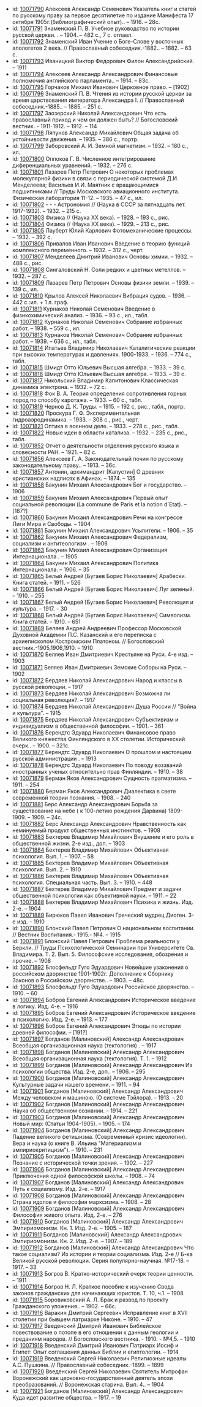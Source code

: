 <ul>
<li>id: <a href="http://books.e-heritage.ru/book/10071790">10071790</a>	Алексеев Александр Семенович Указатель книг и статей по русскому праву за первое десятилетие по издание Манифеста 17 октября 1905г.(библиографический опыт).. – 1916. – 28с.</li>
<li>id: <a href="http://books.e-heritage.ru/book/10071791">10071791</a>	Знаменский П. В. Учебное руководство по истории русской церкви. . – 1904. – 482 с., 7 с. оглавл.</li>
<li>id: <a href="http://books.e-heritage.ru/book/10071792">10071792</a>	Знаменский Иван Учение о Боге-Слове у восточных апологетов 2 века. // Православный собеседник.-1882.. – 1882. – 63 с.</li>
<li>id: <a href="http://books.e-heritage.ru/book/10071793">10071793</a>	Иваницкий Виктор Федорович Филон Александрийский. – 1911</li>
<li>id: <a href="http://books.e-heritage.ru/book/10071794">10071794</a>	Алексеев Александр Александрович Финансовые полномочия английского парламента.. – 1914. – 83с.</li>
<li>id: <a href="http://books.e-heritage.ru/book/10071795">10071795</a>	Горчаков Михаил Иванович Церковное право. – [1902]</li>
<li>id: <a href="http://books.e-heritage.ru/book/10071796">10071796</a>	Знаменский П. В. Чтения из истории русской церкви за время царствования императора Александра I. // Православный собеседник.-1885.. – 1885. – 251 с.</li>
<li>id: <a href="http://books.e-heritage.ru/book/10071797">10071797</a>	Заозерский Николай Александрович Что есть православный приход и чем он должен быть? // Богословский вестник. - 1911-1912. – 1912. – 114</li>
<li>id: <a href="http://books.e-heritage.ru/book/10071798">10071798</a>	Ляпунов Александр Михайлович Общая задача об устойчивости движения. – 1935. – 386 с., портр.</li>
<li>id: <a href="http://books.e-heritage.ru/book/10071799">10071799</a>	Заборовский А. И. Земной магнетизм. – 1932. – 180 с., ил.</li>
<li>id: <a href="http://books.e-heritage.ru/book/10071800">10071800</a>	Оппоков Г. В. Численное интегрирование диференциальных уравнений. – 1932. – 276 с.</li>
<li>id: <a href="http://books.e-heritage.ru/book/10071801">10071801</a>	Лазарев Петр Петрович О некоторых проблемах молекулярной физики в связи с периодической системой Д.И. Менделеева; Васильев И.И. Маятник с вращающимися подшипниками // Труды Московского авиационного института. Физическая лаборатория 11-12. – 1935. – 47 с., ил.</li>
<li>id: <a href="http://books.e-heritage.ru/book/10071802">10071802</a>	- - - Астрономия // (Наука в СССР за пятнадцать лет. 1917-1932). – 1932. – 215 с.</li>
<li>id: <a href="http://books.e-heritage.ru/book/10071803">10071803</a>	Физика // (Наука XX века). – 1928. – 193 с., рис.</li>
<li>id: <a href="http://books.e-heritage.ru/book/10071804">10071804</a>	Физика // (Наука XX века). – 1929. – 213 c., рис.</li>
<li>id: <a href="http://books.e-heritage.ru/book/10071805">10071805</a>	Лауберт Юлий Карлович Фотомеханические процессы. – 1932. – 392 с.</li>
<li>id: <a href="http://books.e-heritage.ru/book/10071806">10071806</a>	Привалов Иван Иванович Введение в теорию функций комплексного переменного. – 1932. – 312 с., черт.</li>
<li>id: <a href="http://books.e-heritage.ru/book/10071807">10071807</a>	Менделеев Дмитрий Иванович Основы химии. – 1932. – 488 с., рис.</li>
<li>id: <a href="http://books.e-heritage.ru/book/10071808">10071808</a>	Сингаловский Н. Соли редких и цветных метеллов. – 1932. – 287 с.</li>
<li>id: <a href="http://books.e-heritage.ru/book/10071809">10071809</a>	Лазарев Петр Петрович Основы физики земли. – 1939. – 139 с., ил.</li>
<li>id: <a href="http://books.e-heritage.ru/book/10071810">10071810</a>	Крылов Алексей Николаевич Вибрация судов. – 1936. – 442 c.:ил. + 1 л. граф.</li>
<li>id: <a href="http://books.e-heritage.ru/book/10071811">10071811</a>	Курнаков Николай Семенович Введение в физикохимический анализ. – 1936. – 93 с., ил., табл.</li>
<li>id: <a href="http://books.e-heritage.ru/book/10071812">10071812</a>	Курнаков Николай Семенович Собрание избранных работ. – 1938. – 559 с., ил.</li>
<li>id: <a href="http://books.e-heritage.ru/book/10071813">10071813</a>	Курнаков Николай Семенович Собрание избранных работ. – 1939. – 636 с., ил., табл.</li>
<li>id: <a href="http://books.e-heritage.ru/book/10071814">10071814</a>	Ипатьев Владимир Николаевич Каталитические реакции при высоких температурах и давлениях. 1900-1933. – 1936. – 774 с., табл.</li>
<li>id: <a href="http://books.e-heritage.ru/book/10071815">10071815</a>	Шмидт Отто Юльевич Высшая алгебра. – 1933. – 39 с.</li>
<li>id: <a href="http://books.e-heritage.ru/book/10071816">10071816</a>	Шмидт Отто Юльевич Высшая алгебра. – 1933. – 39 с.</li>
<li>id: <a href="http://books.e-heritage.ru/book/10071817">10071817</a>	Никольский Владимир Капитонович Классическая динамика электрона. – 1932. – 72 с.</li>
<li>id: <a href="http://books.e-heritage.ru/book/10071818">10071818</a>	Фок В. А. Теория определения сопротивления горных пород по способу каротажа. – 1933. – 60 с., табл.</li>
<li>id: <a href="http://books.e-heritage.ru/book/10071819">10071819</a>	Чернов Д. К. Труды. – 1915. – 192 с, рис., табл., портр.</li>
<li>id: <a href="http://books.e-heritage.ru/book/10071820">10071820</a>	Проскура Г. Ф. Экспериментальная гидроаэродинамика. – 1933. – 308 с., рис., черт.</li>
<li>id: <a href="http://books.e-heritage.ru/book/10071821">10071821</a>	Оптика в военном деле. – 1933. – 278 с., рис., табл.</li>
<li>id: <a href="http://books.e-heritage.ru/book/10071822">10071822</a>	Новые идеи в области катализа. – 1932. – 235 с., рис., табл.</li>
<li>id: <a href="http://books.e-heritage.ru/book/10071852">10071852</a>	Отчет о деятельности отделения русского языка и словесности РАН. – 1921. – 82 с.</li>
<li>id: <a href="http://books.e-heritage.ru/book/10071856">10071856</a>	Алексеев Г. А. Законодательный почин по русскому законодательному праву.. – 1913. – 36с.</li>
<li>id: <a href="http://books.e-heritage.ru/book/10071857">10071857</a>	Антонин, архимандрит [Капустин] О древних христианских надписях в Афинах. – 1874. – 135</li>
<li>id: <a href="http://books.e-heritage.ru/book/10071858">10071858</a>	Бакунин Михаил Александрович Бог и государство. – 1906</li>
<li>id: <a href="http://books.e-heritage.ru/book/10071859">10071859</a>	Бакунин Михаил Александрович Первый опыт социальной революции (La commune de Paris et la notion d`Etat). – [187?]</li>
<li>id: <a href="http://books.e-heritage.ru/book/10071860">10071860</a>	Бакунин Михаил Александрович Речи на конгрессе Лиги Мира и Свободы. – 1904</li>
<li>id: <a href="http://books.e-heritage.ru/book/10071861">10071861</a>	Бакунин Михаил Александрович Усыпители. – 1906. – 35</li>
<li>id: <a href="http://books.e-heritage.ru/book/10071862">10071862</a>	Бакунин Михаил Александрович Федерализм, социализм и антитеологизм . – 1906</li>
<li>id: <a href="http://books.e-heritage.ru/book/10071863">10071863</a>	Бакунин Михаил Александрович Организация Интернационала . – 1905</li>
<li>id: <a href="http://books.e-heritage.ru/book/10071864">10071864</a>	Бакунин Михаил Александрович Политика Интернационала. – 1906. – 35</li>
<li>id: <a href="http://books.e-heritage.ru/book/10071865">10071865</a>	Белый Андрей [Бугаев Борис Николаевич] Арабески. Книга статей. – 1911. – 526</li>
<li>id: <a href="http://books.e-heritage.ru/book/10071866">10071866</a>	Белый Андрей [Бугаев Борис Николаевич] Луг зеленый. – 1910. – 255</li>
<li>id: <a href="http://books.e-heritage.ru/book/10071867">10071867</a>	Белый Андрей [Бугаев Борис Николаевич] Революция и культура. – 1917. – 30</li>
<li>id: <a href="http://books.e-heritage.ru/book/10071868">10071868</a>	Белый Андрей [Бугаев Борис Николаевич] Символизм. Книга статей. – 1910. – 651</li>
<li>id: <a href="http://books.e-heritage.ru/book/10071869">10071869</a>	Беляев Андрей Андреевич Профессор Московской Духовной Академии П.С. Казанский и его переписка с архиепископом Костромским Платоном. // Богословский вестник.-1905,1906,1910. – 1910</li>
<li>id: <a href="http://books.e-heritage.ru/book/10071870">10071870</a>	Беляев Иван Дмитриевич Крестьяне на Руси. 4-е изд. – 1903</li>
<li>id: <a href="http://books.e-heritage.ru/book/10071871">10071871</a>	Беляев Иван Дмитриевич Земские Соборы на Руси. – 1902</li>
<li>id: <a href="http://books.e-heritage.ru/book/10071872">10071872</a>	Бердяев Николай Александрович Народ и классы в русской революции. – 1917</li>
<li>id: <a href="http://books.e-heritage.ru/book/10071873">10071873</a>	Бердяев Николай Александрович Возможна ли социальная революция?. – 1917</li>
<li>id: <a href="http://books.e-heritage.ru/book/10071874">10071874</a>	Бердяев Николай Александрович Душа России // "Война и культура". – 1915</li>
<li>id: <a href="http://books.e-heritage.ru/book/10071875">10071875</a>	Бердяев Николай Александрович Субъективизм и индивидуализм в общественной философии. – 1901. – 361</li>
<li>id: <a href="http://books.e-heritage.ru/book/10071876">10071876</a>	Берендтс Эдуард Николаевич Финансовое право Великого княжества Финляндского в ХХ столетии. Исторический очерк.. – 1900. – 321с.</li>
<li>id: <a href="http://books.e-heritage.ru/book/10071877">10071877</a>	Берендтс Эдуард Николаевич О прошлом и настоящем русской администрации . – 1913</li>
<li>id: <a href="http://books.e-heritage.ru/book/10071878">10071878</a>	Берендтс Эдуард Николаевич По поводу воззваний иностранных ученых относительно прав Финляндии. – 1910. – 38</li>
<li>id: <a href="http://books.e-heritage.ru/book/10071879">10071879</a>	Берман Яков Александрович Сущность прагматизма. – 1911. – 254</li>
<li>id: <a href="http://books.e-heritage.ru/book/10071880">10071880</a>	Берман Яков Александрович Диалектика в свете современной теории познания. – 1908. – 240</li>
<li>id: <a href="http://books.e-heritage.ru/book/10071881">10071881</a>	Берс Александр Александрович Борьба за существование на небе ( к 100-летию рождения Дарвина) 1809-1909. – 1909. – 24с.</li>
<li>id: <a href="http://books.e-heritage.ru/book/10071882">10071882</a>	Берс Александр Александрович Нравственность как неминуемый продукт общественных инстинктов. – 1908</li>
<li>id: <a href="http://books.e-heritage.ru/book/10071883">10071883</a>	Бехтерев Владимир Михайлович Внушение и его роль в общественной жизни. 2-е изд., доп. – 1903</li>
<li>id: <a href="http://books.e-heritage.ru/book/10071884">10071884</a>	Бехтерев Владимир Михайлович Объективная психология. Вып. 1. – 1907. – 58</li>
<li>id: <a href="http://books.e-heritage.ru/book/10071885">10071885</a>	Бехтерев Владимир Михайлович Объективная психология. Вып. 2. – 1910</li>
<li>id: <a href="http://books.e-heritage.ru/book/10071886">10071886</a>	Бехтерев Владимир Михайлович Объективная психология. Специальная часть. Вып. 3. – 1910. – 448</li>
<li>id: <a href="http://books.e-heritage.ru/book/10071887">10071887</a>	Бехтерев Владимир Михайлович Предмет и задачи общественной психологии как объективной науки. – 1911. – 22</li>
<li>id: <a href="http://books.e-heritage.ru/book/10071888">10071888</a>	Бехтерев Владимир Михайлович Психика и жизнь. Изд. 2-е. – 1904</li>
<li>id: <a href="http://books.e-heritage.ru/book/10071889">10071889</a>	Бирюков Павел Иванович Греческий мудрец Диоген. 3-е изд. – 1910</li>
<li>id: <a href="http://books.e-heritage.ru/book/10071890">10071890</a>	Блонский Павел Петрович О национальном воспитании. // Вестник Воспитания.- 1915.- №4. – 1915</li>
<li>id: <a href="http://books.e-heritage.ru/book/10071891">10071891</a>	Блонский Павел Петрович Проблема реальности у Беркли. // Труды Психологической Семинарии при Университете Св. Владимира. Т. 2. Вып. 5. Философские исследования, обозрения и прочие. – 1908</li>
<li>id: <a href="http://books.e-heritage.ru/book/10071892">10071892</a>	Блосфельдт Гуго Эдуардович Новейшие узаконения о российском дворянстве 1901-1902г. Дополнение к Сборнику Законов о Российском дворянстве.. – 1903. – 48с.</li>
<li>id: <a href="http://books.e-heritage.ru/book/10071893">10071893</a>	Блосфельдт Гуго Эдуардович Российское дворянство. – 1910. – 60</li>
<li>id: <a href="http://books.e-heritage.ru/book/10071894">10071894</a>	Бобров Евгений Александрович Историческое введение в логику. Изд. 4-е. – 1916</li>
<li>id: <a href="http://books.e-heritage.ru/book/10071895">10071895</a>	Бобров Евгений Александрович Историческое введение в психологию. Изд. 2-е. – 1913. – 177</li>
<li>id: <a href="http://books.e-heritage.ru/book/10071896">10071896</a>	Бобров Евгений Александрович Этюды по истории древней философии. – [191?]</li>
<li>id: <a href="http://books.e-heritage.ru/book/10071897">10071897</a>	Богданов [Малиновский] Александр Александрович Всеобщая организационная наука (тектология) . – 1917</li>
<li>id: <a href="http://books.e-heritage.ru/book/10071898">10071898</a>	Богданов [Малиновский] Александр Александрович Всеобщая организационная наука (тектология). Т. 1. – 1912</li>
<li>id: <a href="http://books.e-heritage.ru/book/10071899">10071899</a>	Богданов [Малиновский] Александр Александрович Из психологии общества. Изд. 2-е, доп.. – 1906. – 295</li>
<li>id: <a href="http://books.e-heritage.ru/book/10071900">10071900</a>	Богданов [Малиновский] Александр Александрович Культурные задачи нашего времени. – 1911. – 94</li>
<li>id: <a href="http://books.e-heritage.ru/book/10071901">10071901</a>	Богданов [Малиновский] Александр Александрович Между человеком и машиною. (О системе Тэйлора). – 1913. – 20</li>
<li>id: <a href="http://books.e-heritage.ru/book/10071902">10071902</a>	Богданов [Малиновский] Александр Александрович Наука об общественном сознании. – 1914. – 221</li>
<li>id: <a href="http://books.e-heritage.ru/book/10071903">10071903</a>	Богданов [Малиновский] Александр Александрович Новый мир: (Статьи 1904-1905). – 1905. – 174</li>
<li>id: <a href="http://books.e-heritage.ru/book/10071904">10071904</a>	Богданов [Малиновский] Александр Александрович Падение великого фетишизма. (Современный кризис идеологии). Вера и наука (о книге В. Ильина "Материализм и эмпириокритицизм"). – 1910. – 231</li>
<li>id: <a href="http://books.e-heritage.ru/book/10071905">10071905</a>	Богданов [Малиновский] Александр Александрович Познание с исторической точки зрения. – 1902. – 227</li>
<li>id: <a href="http://books.e-heritage.ru/book/10071906">10071906</a>	Богданов [Малиновский] Александр Александрович Приключения одной философской школы. – 1908. – 74</li>
<li>id: <a href="http://books.e-heritage.ru/book/10071907">10071907</a>	Богданов [Малиновский] Александр Александрович Путь к социализму. Изд. 2-е. – 1917</li>
<li>id: <a href="http://books.e-heritage.ru/book/10071908">10071908</a>	Богданов [Малиновский] Александр Александрович Страна идолов и философия марксизма. – 1908. – 28</li>
<li>id: <a href="http://books.e-heritage.ru/book/10071909">10071909</a>	Богданов [Малиновский] Александр Александрович Философия живого опыта. Изд. 2-е. – 276</li>
<li>id: <a href="http://books.e-heritage.ru/book/10071910">10071910</a>	Богданов [Малиновский] Александр Александрович Эмпириомонизм. Кн. 1. Изд. 2-е. – 1905. – 187</li>
<li>id: <a href="http://books.e-heritage.ru/book/10071911">10071911</a>	Богданов [Малиновский] Александр Александрович Эмпириомонизм. Кн. 2. Изд. 2-е. – 1907. – 189</li>
<li>id: <a href="http://books.e-heritage.ru/book/10071912">10071912</a>	Богданов [Малиновский] Александр Александрович Что такое социализм? Из истории и теории социализма. Изд. 2-е // Б-ка Великой русской революции. Серия популярно-научная. №17-18. – 1917. – 33</li>
<li>id: <a href="http://books.e-heritage.ru/book/10071913">10071913</a>	Богров В. Кратко-исторический очерк теории ценности. – 1911</li>
<li>id: <a href="http://books.e-heritage.ru/book/10071914">10071914</a>	Богров Н. Л. Краткое пособие к изучению Свода законов гражданских для начинающих юристов. Т. 10, ч.1. – 1908</li>
<li>id: <a href="http://books.e-heritage.ru/book/10071915">10071915</a>	Боровиковский А. Л. Брак и развод по проекту Гражданского уложения.. – 1902. – 66с.</li>
<li>id: <a href="http://books.e-heritage.ru/book/10071916">10071916</a>	Варакин Дмитрий Сергеевич Исправление книг в XVII столетии при бывшем патриархе Никоне. – 1910. – 47</li>
<li>id: <a href="http://books.e-heritage.ru/book/10071917">10071917</a>	Введенский Дмитрий Иванович Библейское повествование о потопе в его отношении к данным геологии и преданиям народов. // Богословского вестника. - 1910. - №4,5. – 1910</li>
<li>id: <a href="http://books.e-heritage.ru/book/10071918">10071918</a>	Введенский Дмитрий Иванович Патриарх Иосиф и Египет: Опыт соглашения данных Библии и египтологии. – 1914</li>
<li>id: <a href="http://books.e-heritage.ru/book/10071919">10071919</a>	Введенский Сергей Николаевич Религиозные идеалы А.С. Пушкина. // Православный собеседник.-1899. – 1899</li>
<li>id: <a href="http://books.e-heritage.ru/book/10071920">10071920</a>	Введенский Сергей Николаевич Святитель Митрофан Воронежский как церковно-государственный деятель эпохи преобразований. // Воронежская старина. Вып. 4.. – 1904</li>
<li>id: <a href="http://books.e-heritage.ru/book/10071921">10071921</a>	Богданов [Малиновский] Александр Александрович Куда идет развитие общества. – 1917. – 19</li>
</ul>
